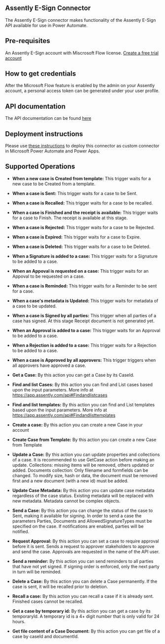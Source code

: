 ﻿

## Assently E-Sign Connector
The Assently E-Sign connector makes functionality of the Assently E-Sign API available for use in Power Automate.


## Pre-requisites
An Assently E-Sign account with Miscrosoft Flow license. [Create a free trial account](https://app.assently.com/user/signup)


## How to get credentials
After the Microsoft Flow feature is enabled by the admin on your Assently account, a personal access token can be generated under your user profile.


## API documentation
The API documentation can be found [here](https://app.assently.com/api)

## Deployment instructions
Please use [these instructions](https://docs.microsoft.com/en-us/connectors/custom-connectors/paconn-cli) to deploy this connector as custom connector in Microsoft Power Automate and Power Apps.

## Supported Operations

- **When a new case is Created from template:** This trigger waits for a new case to be Created from a template.
- **When a case is Sent:** This trigger waits for a case to be Sent.
- **When a case is Recalled:** This trigger waits for a case to be recalled.
- **When a case is Finished and the receipt is available:** This trigger waits for a case to Finish. The receipt is available at this stage.
- **When a case is Rejected:** This trigger waits for a case to be Rejected.
- **When a case is Expired:** This trigger waits for a case to Expire.
- **When a case is Deleted:** This trigger waits for a case to be Deleted.
- **When a Signature is added to a case:** This trigger waits for a Signature to be added to a case.
- **When an Appoval is requested on a case:** This trigger waits for an Appoval to be requested on a case.
- **When a case is Reminded:** This trigger waits for a Reminder to be sent for a case.
- **When a case's metadata is Updated:** This trigger waits for metadata of a case to be updated.
- **When a case is Signed by all parties:** This trigger when all parties of a case has signed. At this stage Receipt document is not generated yet.
- **When an Approval is added to a case:** This trigger waits for an Approval to be added to a case.
- **When a Rejection is added to a case:** This trigger waits for a Rejection to be added to a case.
- **When a case is Approved by all approvers:** This trigger triggers when all approvers have approved a case.

- **Get a Case:** By this action you can get a Case by its CaseId.
- **Find and list Cases:** By this action you can find and List cases based upon the input parameters. More info at https://app.assently.com/api#Findandlistcases
- **Find and list templates:** By this action you can find and List templates based upon the input parameters. More info at https://app.assently.com/api#Findandlisttemplates
- **Create a case:** By this action you can create a new Case in your account
- **Create Case from Template:** By this action you can create a new Case from Template
- **Update a Case:** By this action you can update properties and collections of a case. It is recommended to use GetCase action before making an update. Collections: missing items will be removed, others updated or added. Documents collection: Only filename and formfields can be changed. To modify size, hash or data, the document must be removed first and a new document (with a new id) must be added.
- **Update Case Metadata:** By this action you can update case metadata regardless of the case status. Existing metadata will be replaced with new metadata. Metadata cannot be complex objects.
- **Send a Case:** By this action you can change the status of the case to Sent, making it available for signing. In order to send a case the parameters Parties, Documents and AllowedSignatureTypes must be specified on the case. If notifications are enabled, parties will be notified.
- **Request Approval:** By this action you can set a case to require approval before it is sent. Sends a request to approver stakeholders to approve and send the case. Approvals are requested in the name of the API user.
- **Send a reminder:** By this action you can send reminders to all parties that have not yet signed. If signing order is enforced, only the next party in turn will be reminded.
- **Delete a Case:** By this action you can delete a Case permanently. If the case is sent, it will be recalled prior to deletion. 
- **Recall a case:** By this action you can recall a case if it is already sent. Finished cases cannot be recalled.
- **Get a case by temporary id:** By this action you can get a case by its temporaryId. A temporary id is a 4+ digit number that is only valid for 24 hours.
- **Get file content of a Case Document:** By this action you can get file of a case by caseId and documentId.